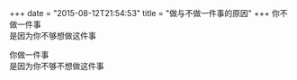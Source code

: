 +++
date = "2015-08-12T21:54:53"
title = "做与不做一件事的原因"
+++
你不做一件事  
是因为你不够想做这件事  

你做一件事  
是因为你不够不想做这件事  
